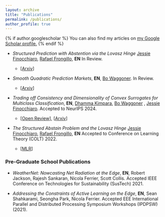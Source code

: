 ```yaml
---
layout: archive
title: "Publications"
permalink: /publications/
author_profile: true
---
```


{% if author.googlescholar %}
  You can also find my articles on <u><a href="{{author.googlescholar}}">my Google Scholar profile</a>.</u>
{% endif %}

* _Structured Prediction with Abstention via the Lovasz Hinge_ [Jessie Finocchiaro](https://www.jessiefin.com/), [Rafael Frongillo](https://www.cs.colorado.edu/~raf/), **EN** In Review.
    * \[[Arxiv](https://arxiv.org/abs/2505.06446)\]

* _Smooth Quadratic Prediction Markets_, **EN**, [Bo Waggoner](https://www.bowaggoner.com/). In Review.
    * \[[Arxiv](https://arxiv.org/abs/2505.02959)]

* _Trading off Consistency and Dimensionality of Convex Surrogates for Multiclass Classification_, **EN**, [Dhamma Kimpara](https://dkimpara.github.io), [Bo Waggoner](https://www.bowaggoner.com/) , [Jessie Finocchiaro](https://www.jessiefin.com/). Accepted to NeurIPS 2024.
    * \[[Open Review](https://openreview.net/pdf?id=xCIbVuXwPM)\], \[[Arxiv](https://arxiv.org/abs/2402.10818)]

* _The Structured Abstain Problem and the Lovasz Hinge_ [Jessie Finocchiaro](https://www.jessiefin.com/), [Rafael Frongillo](https://www.cs.colorado.edu/~raf/), **EN** Accepted to Conference on Learning Theory (COLT) 2022.
    * \[[MLR](https://proceedings.mlr.press/v178/nueve22a/nueve22a.pdf)\]


### Pre-Graduate School Publications 

* _WeatherNet: Nowcasting Net Radiation at the Edge_, **EN**, Robert Jackson, Rajesh Sankaran, Nicola Ferrier, Scott Collis. Accepted IEEE Conference on Technologies for Sustainability (SusTech) 2021.

* _Addressing the Constraints of Active Learning on the Edge_, **EN**, Sean Shahkarami, Seongha Park, Nicola Ferrier. Accepted EEE International Parallel and Distributed Processing Symposium Workshops (IPDPSW) (2021).